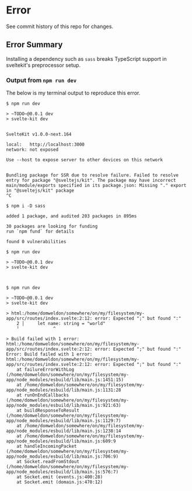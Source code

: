 # Error

See commit history of this repo for changes.

## Error Summary

Installing a dependency such as `sass` breaks TypeScript support in sveltekit's preprocessor setup.

### Output from `npm run dev`

The below is my terminal output to reproduce this error.

    $ npm run dev

    > ~TODO~@0.0.1 dev
    > svelte-kit dev


    SvelteKit v1.0.0-next.164

    local:   http://localhost:3000
    network: not exposed

    Use --host to expose server to other devices on this network


    Bundling package for SSR due to resolve failure. Failed to resolve entry for package "@sveltejs/kit". The package may have incorrect main/module/exports specified in its package.json: Missing "." export in "@sveltejs/kit" package
    ^C
    
    $ npm i -D sass

    added 1 package, and audited 203 packages in 895ms

    30 packages are looking for funding
    run `npm fund` for details

    found 0 vulnerabilities
    
    $ npm run dev

    > ~TODO~@0.0.1 dev
    > svelte-kit dev



    $ npm run dev

    > ~TODO~@0.0.1 dev
    > svelte-kit dev

    > html:/home/domweldon/somewhere/on/my/filesystem/my-app/src/routes/index.svelte:2:12: error: Expected ";" but found ":"
        2 │     let name: string = "world"
        ╵             ^

    > Build failed with 1 error:
    html:/home/domweldon/somewhere/on/my/filesystem/my-app/src/routes/index.svelte:2:12: error: Expected ";" but found ":"
    Error: Build failed with 1 error:
    html:/home/domweldon/somewhere/on/my/filesystem/my-app/src/routes/index.svelte:2:12: error: Expected ";" but found ":"
        at failureErrorWithLog (/home/domweldon/somewhere/on/my/filesystem/my-app/node_modules/esbuild/lib/main.js:1451:15)
        at /home/domweldon/somewhere/on/my/filesystem/my-app/node_modules/esbuild/lib/main.js:1131:28
        at runOnEndCallbacks (/home/domweldon/somewhere/on/my/filesystem/my-app/node_modules/esbuild/lib/main.js:921:63)
        at buildResponseToResult (/home/domweldon/somewhere/on/my/filesystem/my-app/node_modules/esbuild/lib/main.js:1129:7)
        at /home/domweldon/somewhere/on/my/filesystem/my-app/node_modules/esbuild/lib/main.js:1238:14
        at /home/domweldon/somewhere/on/my/filesystem/my-app/node_modules/esbuild/lib/main.js:609:9
        at handleIncomingPacket (/home/domweldon/somewhere/on/my/filesystem/my-app/node_modules/esbuild/lib/main.js:706:9)
        at Socket.readFromStdout (/home/domweldon/somewhere/on/my/filesystem/my-app/node_modules/esbuild/lib/main.js:576:7)
        at Socket.emit (events.js:400:28)
        at Socket.emit (domain.js:470:12)
